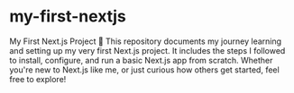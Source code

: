 # my-first-nextjs
My First Next.js Project 🚀 This repository documents my journey learning and setting up my very first Next.js project. It includes the steps I followed to install, configure, and run a basic Next.js app from scratch. Whether you're new to Next.js like me, or just curious how others get started, feel free to explore!
